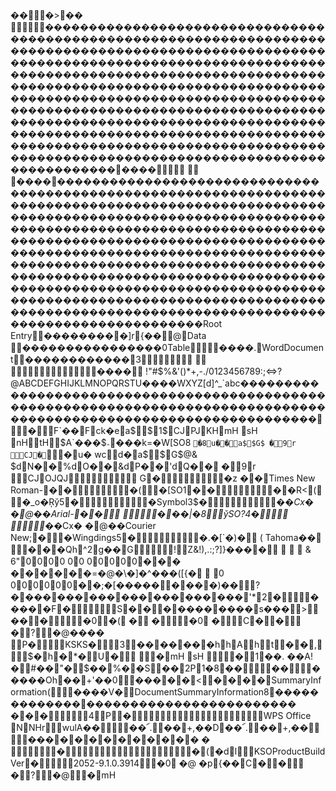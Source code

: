 ��ࡱ�                >  ��	                               ����        ����������������������������������������������������������������������������������������������������������������������������������������������������������������������������������������������������������������������������������������������������������������������������������������������������������������������������������������������������������������������������������������������������������������������������������������������������   ����               	   
         
      ����   ����������������������������������������������������������������������������������������������������������������������������������������������������������������������������������������������������������������������������������������������������������������������������������������������������������������������������������������������������������������������������������������������������������������������������������������������������������������R o o t   E n t r y                                               ��������                               �]r{��   @      D a t a                                                         
 ������������                                    ����        0 T a b l e                                                            ����                                        .      W o r d D o c u m e n t                                           ������������                                       3                              	   
         
                                                ����          !   "   #   $   %   &   '   (   )   *   +   ,   -   .   /   0   1   2   3   4   5   6   7   8   9   :   ;   <   =   >   ?   @   A   B   C   D   E   F   G   H   I   J   K   L   M   N   O   P   Q   R   S   T   U   ����W   X   Y   Z   [   d   ]   ^   _   `   a   b   c   ��������������������������������������������������������������������������������������������������������������������    �          F  `�� F            ck�e     a$$1$   CJ PJ KH mH	sH	nHtH                  $ A`��� $            ؞���k=�W[SO            8  ` � 8            u��    a$ $ G$ 
� 9r  CJ � ` �            u�	w  c  d�  a$$G$ @&	$d   N�   �   %d   O�   �   &d   P�   �   'd   Q�   �   
� 9r   CJ OJ  QJ                                   	   G�  �z     �       �      T i m e s   N e w   R o m a n   -��       �(             �[SO  1�� � �R<(             �_o�Ŗў  5�                    �    S y m b o l   3$� �* �Cx �	       � @  ��A r i a l   -�� 	� ��|�8             ўSO  ?4� 	�* �Cx �	       � @  ��C o u r i e r   N e w   ;�                             �    W i n g d i n g s   5�  �. �[` �)       �   ( T a h o m a   ��                                          �  ��Qh    ^2g��G                                               !       Z & ! ) , . : ; ? ] } � � ��    & 6"0000	00
00000���	������=�@�\�]�^���                                                                                                                ( [ { �   0
000000��;�[�����                                                                �� � �                                                                                                                                          )�� ?  �  ���������������������'*     2                 �                                             ����  �F     �                    S �   �   ���� ���� �s�� �>    ��    �         �0    �(    	�                    
�          �0    
�        C �      �    �   ?  �@                  �� ��	  P�                KSKS�                     3                                         ��         ��         ��                 �     h      h                                  A                                             h     t             �  �                                                                  ,                                               $   �  h  �  *   �                                                                                                                                     U  �                                                                                                                                                                                                                                                                                                                                                                                                                                                                                                                                                                                                                                                                                                                                                                                                                                                                                                                                                                                                                                                                                                                                                                                                                                                                                                                                                                                                                                                                                                                                              
                                                                                                                                                                                                                                                                                                                                                                                                                                                                                                                                    �                                                                                                                                                                                                                                                                                                                                                                                                                                                                                                           mH	sH	       �                                                                                                                                                                                                                                                                                                                                                                                                                                                                                                                     1 ��. ��A!�#��"�$��%�  �S��2P 1�8��           ��                      �����Oh�� +'��0   \        �      ��      �      �      <     �      �      �      �    S u m m a r y I n f o r m a t i o n                           (       ����                                    V   �       D o c u m e n t S u m m a r y I n f o r m a t i o n           8  ������������                                    \   �                                                                          ������������                                                                                                                    ������������                                                	   �      �      �                4     P             �                                                                                                        W P S   O f f i c e   NNHr                 w u l A     ��                      ��՜.�� +,��D   ��՜.�� +,��\          �      ��      �      �      �      �      �      �      �      �      �      �   	   �   
                   �                                                                                                                     �          (      \      �d      l            K S O P r o d u c t B u i l d V e r        �             2 0 5 2 - 9 . 1 . 0 . 3 9 1 4       �0    
�@    �p{��C �      �    �   ?  �@                                                                                                                                                                                                                                                                                                                                                                                                                                                                                                                                    �                                                                                                                                                                                                                                                                                                                                                                                                                                                                                                           mH
